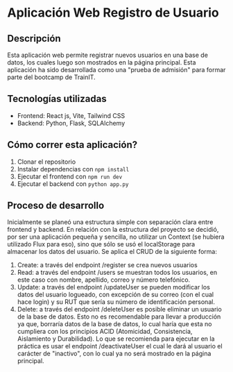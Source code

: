 # Aplicación Web Registro de Usuario

## Descripción

Esta aplicación web permite registrar nuevos usuarios en una base de datos, los cuales luego son mostrados en la página principal.
Esta aplicación ha sido desarrollada como una "prueba de admisión" para formar parte del bootcamp de TrainIT.

## Tecnologías utilizadas

- Frontend: React js, Vite, Tailwind CSS
- Backend: Python, Flask, SQLAlchemy

## Cómo correr esta aplicación?

1. Clonar el repositorio
2. Instalar dependencias con `npm install`
3. Ejecutar el frontend con `npm run dev`
4. Ejecutar el backend con `python app.py`

## Proceso de desarrollo

Inicialmente se planeó una estructura simple con separación clara entre frontend y backend.
En relación con la estructura del proyecto se decidió, por ser una aplicación pequeña y sencilla, no utilizar un Context (se hubiera utilizado Flux para eso), sino que sólo se usó el localStorage para almacenar los datos del usuario.
Se aplica el CRUD de la siguiente forma:

1. Create: a través del endpoint /register se crea nuevos usuarios
2. Read: a través del endpoint /users se muestran todos los usuarios, en este caso con nombre, apellido, correo y número telefónico.
3. Update: a través del endpoint /updateUser se pueden modificar los datos del usuario logueado, con excepción de su correo (con el cual hace login) y su RUT que sería su número de identificación personal.
4. Delete: a través del endpoint /deleteUser es posible eliminar un usuario de la base de datos. Esto no es recomendable para llevar a producción ya que, borraría datos de la base de datos, lo cual haría que esta no cumpliera con los principios ACID (Atomicidad, Consistencia, Aislamiento y Durabilidad). Lo que se recomienda para ejecutar en la práctica es usar el endpoint /deactivateUser el cual le dará al usuario el carácter de "inactivo", con lo cual ya no será mostrado en la página principal.

